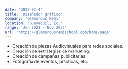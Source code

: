 ```yaml
---
date: '2022-02-4'
title: 'Diseñador gráfico'
company: 'Glamorous Remi'
location: 'Guayaquil, Ec.'
range: 'Jun 2021 - Nov 2021'
url: 'https://glamorousremischool.com/home-page'
---
```


- Creación de piezas Audiovisuales para redes sociales.
- Creación de estrategias de marketing.
- Creación de campañas publicitarias.
- Fotografía de eventos, prácticas, etc.

